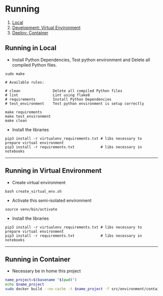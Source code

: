 # Running

1. [Local](#running-in-local)
2. [Development: Virtual Environment](#running-in-virtual-environment)
3. [Deploy: Container](#running-in-container)


## Running in Local

- Install Python Dependencies, Test python environment and Delete all compiled Python files.

```shell script
sudo make

# Available rules:

# clean               Delete all compiled Python files
# lint                Lint using flake8
# requirements        Install Python Dependencies
# test_environment    Test python environment is setup correctly
```

```shell script
make requirements
make test_environment
make clean
```

- Install the libraries

```shell script
pip3 install -r virtualenv_requirements.txt # libs necessary to prepare virtual environment
pip3 install -r requirements.txt            # libs necessary in notebooks
```

---

## Running in Virtual Environment

- Create virtual environment

```shell script
bash create_virtual_env.sh
```

- Activate this semi-isolated environment

```shell script
source venv/bin/activate
```

- Install the libraries

```shell script
pip3 install -r virtualenv_requirements.txt # libs necessary to prepare virtual environment
pip3 install -r requirements.txt            # libs necessary in notebooks
```

---

## Running in Container

- Necessary be in home this project

```sh
name_project=$(basename "$(pwd)")
echo $name_project
sudo docker build --no-cache -t $name_project -f src/environment/container/Dockerfile .
```

